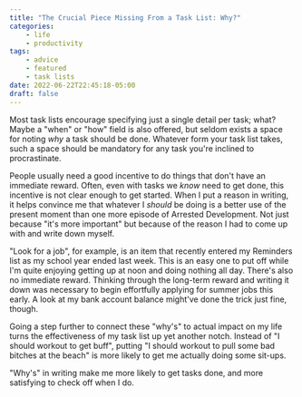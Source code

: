 ```yaml
---
title: "The Crucial Piece Missing From a Task List: Why?"
categories:
    - life
    - productivity
tags:
    - advice
    - featured
    - task lists
date: 2022-06-22T22:45:18-05:00
draft: false
---
```


Most task lists encourage specifying just a single detail per task; what? Maybe a "when" or "how" field is also offered, but seldom exists a space for noting *why* a task should be done. Whatever form your task list takes, such a space should be mandatory for any task you're inclined to procrastinate.

People usually need a good incentive to do things that don't have an immediate reward. Often, even with tasks we *know* need to get done, this incentive is not clear enough to get started. When I put a reason in writing, it helps convince me that whatever I *should* be doing is a better use of the present moment than one more episode of Arrested Development. Not just because "it's more important" but because of the reason I had to come up with and write down myself.

"Look for a job", for example, is an item that recently entered my Reminders list as my school year ended last week. This is an easy one to put off while I'm quite enjoying getting up at noon and doing nothing all day.  There's also no immediate reward. Thinking through the long-term reward and writing it down was necessary to begin effortfully applying for summer jobs this early. A look at my bank account balance might've done the trick just fine, though.

Going a step further to connect these "why's" to actual impact on my life turns the effectiveness of my task list up yet another notch. Instead of "I should workout to get buff", putting "I should workout to pull some bad bitches at the beach" is more likely to get me actually doing some sit-ups.

"Why's" in writing make me more likely to get tasks done, and more satisfying to check off when I do.

